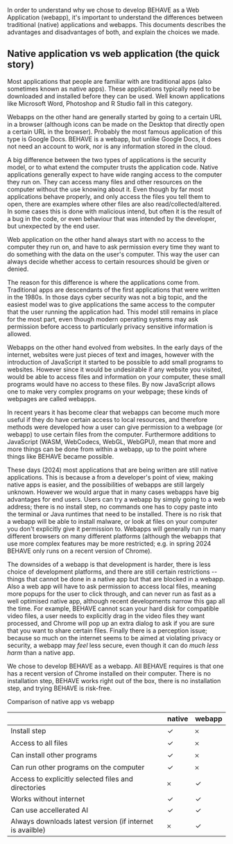 In order to understand why we chose to develop BEHAVE as a Web Application (webapp), it's important to understand the differences between traditional (native) applications and webapps.
This documents describes the advantages and disadvantages of both, and explain the choices we made.

## Native application vs web application (the quick story)

Most applications that people are familiar with are traditional apps (also sometimes known as native apps).
These applications typically need to be downloaded and installed before they can be used.
Well known applications like Microsoft Word, Photoshop and R Studio fall in this category.

Webapps on the other hand are generally started by going to a certain URL in a browser (although icons can be made on the Desktop that directly open a certain URL in the browser).
Probably the most famous application of this type is Google Docs.
BEHAVE is a webapp, but unlike Google Docs, it does not need an account to work, nor is any information stored in the cloud.

A big difference between the two types of applications is the security model, or to what extend the computer trusts the application code.
Native applications generally expect to have wide ranging access to the computer they run on.
They can access many files and other resources on the computer without the use knowing about it.
Even though by far most applications behave properly, and only access the files you tell them to open, there are examples where other files are also read/collected/altered.
In some cases this is done with malicious intend, but often it is the result of a bug in the code, or even behaviour that was intended by the developer, but unexpected by the end user.

Web application on the other hand always start with no access to the computer they run on, and have to ask permission every time they want to do something with the data on the user's computer.
This way the user can always decide whether access to certain resources should be given or denied.

The reason for this difference is where the applications come from.
Traditional apps are descendants of the first applications that were written in the 1980s.
In those days cyber security was not a big topic, and the easiest model was to give applications the same access to the computer that the user running the application had.
This model still remains in place for the most part, even though modern operating systems may ask permission before access to particularly privacy sensitive information is allowed.

Webapps on the other hand evolved from websites.
In the early days of the internet, websites were just pieces of text and images, however with the introduction of JavaScript it started to be possible to add small programs to websites.
However since it would be undesirable if any website you visited, would be able to access files and information on your computer, these small programs would have no access to these files.
By now JavaScript allows one to make very complex programs on your webpage; these kinds of webpages are called webapps.

In recent years it has become clear that webapps can become much more useful if they do have certain access to local resources, and therefore methods were developed how a user can give permission to a webpage (or webapp) to use certain files from the computer.
Furthermore additions to JavaScript (WASM, WebCodecs, WebGL, WebGPU), mean that more and more things can be done from within a webapp, up to the point where things like BEHAVE became possible.

These days (2024) most applications that are being written are still native applications.
This is because a from a developer's point of view, making native apps is easier, and the possibilities of webapps are still largely unknown.
However we would argue that in many cases webapps have big advantages for end users.
Users can try a webapp by simply going to a web address; there is no install step, no commands one has to copy paste into the terminal or Java runtimes that need to be installed.
There is no risk that a webapp will be able to install malware, or look at files on your computer you don't explicitly give it permission to.
Webapps will generally run in many different browsers on many different platforms (although the webapps that use more complex features may be more restricted; e.g. in spring 2024 BEHAVE only runs on a recent version of Chrome).

The downsides of a webapp is that development is harder, there is less choice of development platforms, and there are still certain restrictions -- things that cannot be done in a native app but that are blocked in a webapp.
Also a web app will have to ask permission to access local files, meaning more popups for the user to click through, and can never run as fast as a well optimised native app, although recent developments narrow this gap all the time.
For example, BEHAVE cannot scan your hard disk for compatible video files, a user needs to explicitly drag in the video files they want processed, and Chrome will pop up an extra dialog to ask if you are sure that you want to share certain files.
Finally there is a perception issue; because so much on the internet seems to be aimed at violating privacy or security, a webapp may _feel_ less secure, even though it can do _much less harm_ than a native app.

We chose to develop BEHAVE as a webapp.
All BEHAVE requires is that one has a recent version of Chrome installed on their computer.
There is no installation step, BEHAVE works right out of the box, there is no installation step, and trying BEHAVE is risk-free.

Comparison of native app vs webapp

|         | native | webapp |
|---------|---------|--------|
| Install step | ✓ | 𐄂 |
| Access to all files | ✓ | 𐄂 |
| Can install other programs | ✓ | 𐄂 |
| Can run other programs on the computer | ✓ | 𐄂 |
| Access to explicitly selected files and directories | 𐄂 | ✓ |
| Works without internet | ✓ | ✓ |
| Can use accellerated AI | ✓ | ✓ |
| Always downloads latest version (if internet is availble) | 𐄂 | ✓ |
